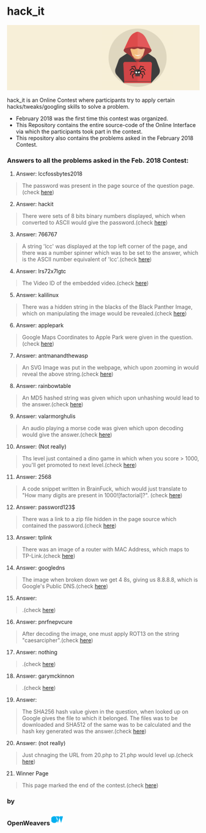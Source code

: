 # hack_it


![hack_it](https://github.com/OpenWeavers/hack_it/blob/master/img/hacking-icon-clipart-png-21.png)

hack_it is an Online Contest where participants try to apply certain hacks/tweaks/googling skills to solve a problem.

  - February 2018 was the first time this contest was organized.
  - This Repository contains the entire source-code of the Online Interface via which the participants took part in the contest.
  - This repository also contains the problems asked in the February 2018 Contest.

### Answers to all the problems asked in the Feb. 2018 Contest:

  1. Answer: lccfossbytes2018
> The password was present in the page source of the question page.(check [here](https://github.com/OpenWeavers/hack_it/blob/master/levels/1.php))
 2. Answer: hackit
> There were sets of 8 bits binary numbers displayed, which when converted to ASCII would give the password.(check [here](https://github.com/OpenWeavers/hack_it/blob/master/levels/2.php))
 3. Answer: 766767
> A string 'lcc' was displayed at the top left corner of the page, and there was a number spinner which was to be set to the answer, which is the ASCII number equivalent of 'lcc'.(check [here](https://github.com/OpenWeavers/hack_it/blob/master/levels/3.php))
  4. Answer: lrs72x7lgtc
> The Video ID of the embedded video.(check [here](https://github.com/OpenWeavers/hack_it/blob/master/levels/4.php))
  5. Answer: kalilinux
> There was a hidden string in the blacks of the Black Panther Image, which on manipulating the image would be revealed.(check [here](https://github.com/OpenWeavers/hack_it/blob/master/levels/5.php))
  6. Answer: applepark
> Google Maps Coordinates to Apple Park were given in the question.(check [here](https://github.com/OpenWeavers/hack_it/blob/master/levels/6.php))
  7. Answer: antmanandthewasp
> An SVG Image was put in the webpage, which upon zooming in would reveal the above string.(check [here](https://github.com/OpenWeavers/hack_it/blob/master/levels/7.php))
  8. Answer: rainbowtable
> An MD5 hashed string was given which upon unhashing would lead to the answer.(check [here](https://github.com/OpenWeavers/hack_it/blob/master/levels/8.php))
  9. Answer: valarmorghulis
> An audio playing a morse code was given which upon decoding would give the answer.(check [here](https://github.com/OpenWeavers/hack_it/blob/master/levels/9.php))
  10. Answer: (Not really)
> Ths level just contained a dino game in which when you score > 1000, you'll get promoted to next level.(check [here](https://github.com/OpenWeavers/hack_it/blob/master/levels/10.php))
  11. Answer: 2568
> A code snippet written in BrainFuck, which would just translate to "How many digits are present in 1000![factorial]?". (check [here](https://github.com/OpenWeavers/hack_it/blob/master/levels/11.php))
  12. Answer: password123$
> There was a link to a zip file hidden in the page source which contained the password.(check [here](https://github.com/OpenWeavers/hack_it/blob/master/levels/12.php))
  13. Answer: tplink
> There was an image of a router with MAC Address, which maps to TP-Link.(check [here](https://github.com/OpenWeavers/hack_it/blob/master/levels/13.php))
  14. Answer: googledns
> The image when broken down we get 4 8s, giving us 8.8.8.8, which is Google's Public DNS.(check [here](https://github.com/OpenWeavers/hack_it/blob/master/levels/14.php))
  15. Answer: <insert hash value here>
> <Add details here>.(check [here](https://github.com/OpenWeavers/hack_it/blob/master/levels/15.php))
  16. Answer: pnrfnepvcure
> After decoding the image, one must apply ROT13 on the string "caesarcipher".(check [here](https://github.com/OpenWeavers/hack_it/blob/master/levels/16.php))
  17. Answer: nothing
> <Add details here>.(check [here](https://github.com/OpenWeavers/hack_it/blob/master/levels/17.php))
  18. Answer: garymckinnon
> <Add details here>.(check [here](https://github.com/OpenWeavers/hack_it/blob/master/levels/18.php))
  19. Answer: <insert hash value here>
> The SHA256 hash value given in the question, when looked up on Google gives the file to which it belonged. The files was to be downloaded and SHA512 of the same was to be calculated and the hash key generated was the answer.(check [here](https://github.com/OpenWeavers/hack_it/blob/master/levels/19.php))
  20. Answer: (not really)
> Just chnaging the URL from 20.php to 21.php would level up.(check [here](https://github.com/OpenWeavers/hack_it/blob/master/levels/20.php))
  21. Winner Page
> This page marked the end of the contest.(check [here](https://github.com/OpenWeavers/hack_it/blob/master/levels/21.php))

### by


### OpenWeavers <img src="https://github.com/OpenWeavers/hack_it/blob/master/img/OpenWeavers-01.png" alt="OpenWeavers" width=30px>





